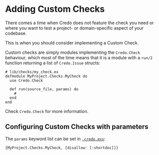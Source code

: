 # Adding Custom Checks

There comes a time when Credo does not feature the check you need or where you want to test a project- or domain-specific aspect of your codebase.

This is when you should consider implementing a Custom Check.

Custom checks are simply modules implementing the `Credo.Check` behaviour, which most of the time means that it is a module with a `run/2` function returning a list of `Credo.Issue` structs:

    # lib/checks/my_check.ex
    defmodule MyProject.Checks.MyCheck do
      use Credo.Check

      def run(source_file, params) do
        #
      end
    end

Check `Credo.Check` for more information.


## Configuring Custom Checks with parameters

The `params` keyword list can be set in [`.credo.exs`](config_file.html):

    {MyProject.Checks.MyCheck, [disallow: [:shortdoc]]}

